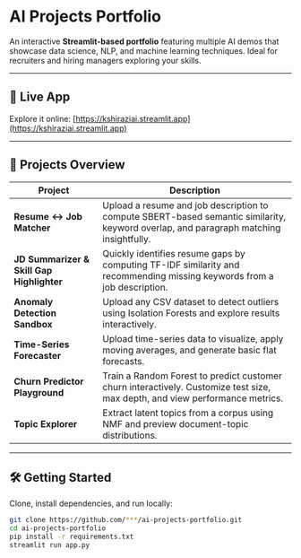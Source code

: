 # AI Projects Portfolio

An interactive **Streamlit-based portfolio** featuring multiple AI demos that showcase data science, NLP, and machine learning techniques. Ideal for recruiters and hiring managers exploring your skills.

---

## 🚀 Live App  
Explore it online: [https://kshiraziai.streamlit.app](https://kshiraziai.streamlit.app)

---

## 📂 Projects Overview

| Project | Description |
|---------|-------------|
| **Resume ↔ Job Matcher** | Upload a resume and job description to compute SBERT-based semantic similarity, keyword overlap, and paragraph matching insightfully. |
| **JD Summarizer & Skill Gap Highlighter** | Quickly identifies resume gaps by computing TF-IDF similarity and recommending missing keywords from a job description. |
| **Anomaly Detection Sandbox** | Upload any CSV dataset to detect outliers using Isolation Forests and explore results interactively. |
| **Time-Series Forecaster** | Upload time-series data to visualize, apply moving averages, and generate basic flat forecasts. |
| **Churn Predictor Playground** | Train a Random Forest to predict customer churn interactively. Customize test size, max depth, and view performance metrics. |
| **Topic Explorer** | Extract latent topics from a corpus using NMF and preview document-topic distributions. |

---

## 🛠 Getting Started

Clone, install dependencies, and run locally:

```bash
git clone https://github.com/***/ai-projects-portfolio.git
cd ai-projects-portfolio
pip install -r requirements.txt
streamlit run app.py
